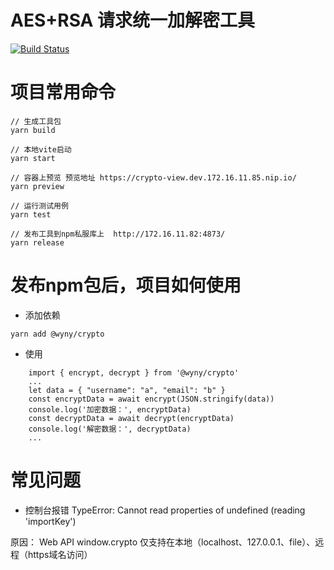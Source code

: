 # AES+RSA 请求统一加解密工具

[![Build Status](https://app.travis-ci.com/wqs576222103/encrypt-utils.svg?token=T85MtSayTDJVsGq9odzs&branch=main)](https://app.travis-ci.com/wqs576222103/encrypt-utils)

# 项目常用命令
```
// 生成工具包
yarn build

// 本地vite启动
yarn start

// 容器上预览 预览地址 https://crypto-view.dev.172.16.11.85.nip.io/
yarn preview

// 运行测试用例
yarn test

// 发布工具到npm私服库上  http://172.16.11.82:4873/
yarn release

```


# 发布npm包后，项目如何使用
- 添加依赖

```
yarn add @wyny/crypto
```

- 使用

```
    import { encrypt, decrypt } from '@wyny/crypto'
    ...
    let data = { "username": "a", "email": "b" }
    const encryptData = await encrypt(JSON.stringify(data))
    console.log('加密数据：', encryptData)
    const decryptData = await decrypt(encryptData)
    console.log('解密数据：', decryptData)
    ...
```


# 常见问题

- 控制台报错 TypeError: Cannot read properties of undefined (reading 'importKey')

原因： Web API window.crypto 仅支持在本地（localhost、127.0.0.1、file）、远程（https域名访问）